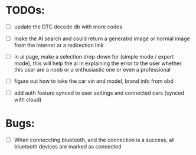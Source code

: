 # TODOs:

- [ ] update the DTC decode db with more codes

- [ ] make the AI search and could return a generatrd image or normal image from the internet or a redirection link

- [ ] in ai page, make a selection drop-down for (simple mode / expert mode), this will help the ai in explaining the error to the user whether this user are a noob or a enthusiastic one or even a professional

- [ ] figure out how to take the car vin and model, brand info from obd


- [ ] add auth feature synced to user settings and connected cars (synced with cloud)

# Bugs:

- [ ] When conneccting bluetooth, and the connection is a success, all bluetooth devices are marked as connected